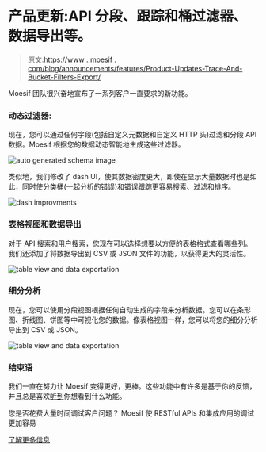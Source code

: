 # 产品更新:API 分段、跟踪和桶过滤器、数据导出等。

> 原文:[https://www . moesif . com/blog/announcements/features/Product-Updates-Trace-And-Bucket-Filters-Export/](https://www.moesif.com/blog/announcements/features/Product-Updates-Trace-And-Bucket-Filters-Export/)

Moesif 团队很兴奋地宣布了一系列客户一直要求的新功能。

### 动态过滤器:

现在，您可以通过任何字段(包括自定义元数据和自定义 HTTP 头)过滤和分段 API 数据。Moesif 根据您的数据动态智能地生成这些过滤器。

![auto generated schema image](../Images/656ca45d84e0d0996b3c5d088a895dc0.png)

类似地，我们修改了 dash UI，使其数据密度更大，即使在显示大量数据时也是如此，同时使分类桶(一起分析的错误)和错误跟踪更容易搜索、过滤和排序。

![dash improvments](../Images/7a2bc43bef838f4c393fc3b84efd84ad.png)

### 表格视图和数据导出

对于 API 搜索和用户搜索，您现在可以选择想要以方便的表格格式查看哪些列。我们还添加了将数据导出到 CSV 或 JSON 文件的功能，以获得更大的灵活性。

![table view and data exportation](../Images/feb126e92cabb6ae1f64e0b01dac48e3.png)

### 细分分析

现在，您可以使用分段视图根据任何自动生成的字段来分析数据。您可以在条形图、折线图、饼图等中可视化您的数据。像表格视图一样，您可以将您的细分分析导出到 CSV 或 JSON。

![table view and data exportation](../Images/adeef0c26bcec47c1e38e07050626ecd.png)

### 结束语

我们一直在努力让 Moesif 变得更好，更棒。这些功能中有许多是基于你的反馈，并且总是喜欢[听到](mailto:support@moesif.com)你想看到什么功能。

您是否花费大量时间调试客户问题？
Moesif 使 RESTful APIs 和集成应用的调试更加容易

[了解更多信息](https://www.moesif.com?utm_source=blog)